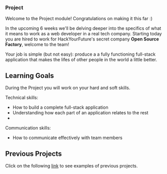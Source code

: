 ### Project

Welcome to the Project module! Congratulations on making it this far :)

In the upcoming 6 weeks we'll be delving deeper into the specifics of what it means to work as a web developer in a real tech company. Starting today you are hired to work for HackYourFuture's secret company **Open Source Factory**, welcome to the team!

Your job is simple (but not easy): produce a a fully functioning full-stack application that makes the lifes of other people in the world a little better.

## Learning Goals

During the Project you will work on your hard and soft skills.

Technical skills:

- How to build a complete full-stack application
- Understanding how each part of an application relates to the rest
-

Communication skills:

- How to communicate effectively with team members

## Previous Projects

Click on the following [link](/projects) to see examples of previous projects.
